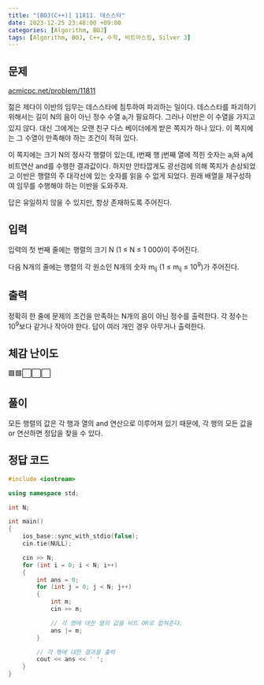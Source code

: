 ```yaml
---
title: "[BOJ(C++)] 11811. 데스스타"
date: 2023-12-25 23:48:00 +09:00
categories: [Algorithm, BOJ]
tags: [Algorithm, BOJ, C++, 수학, 비트마스킹, Silver 3]
---
```

## **문제**
[acmicpc.net/problem/11811](https://www.acmicpc.net/problem/11811)
<br>

젊은 제다이 이반의 임무는 데스스타에 침투하여 파괴하는 일이다. 데스스타를 파괴하기 위해서는 길이 N의 음이 아닌 정수 수열 a<sub>i</sub>가 필요하다. 그러나 이반은 이 수열을 가지고 있지 않다. 대신 그에게는 오랜 친구 다스 베이더에게 받은 쪽지가 하나 있다. 이 쪽지에는 그 수열이 만족해야 하는 조건이 적혀 있다.

이 쪽지에는 크기 N의 정사각 행렬이 있는데, i번째 행 j번째 열에 적힌 숫자는 a<sub>i</sub>와 a<sub>j</sub>에 비트연산 and를 수행한 결과값이다. 하지만 안타깝게도 광선검에 의해 쪽지가 손상되었고 이반은 행렬의 주 대각선에 있는 숫자를 읽을 수 없게 되었다. 원래 배열을 재구성하여 임무를 수행해야 하는 이반을 도와주자.

답은 유일하지 않을 수 있지만, 항상 존재하도록 주어진다.
<br>

## **입력**
입력의 첫 번째 줄에는 행렬의 크기 N (1 ≤ N ≤ 1 000)이 주어진다.

다음 N개의 줄에는 행렬의 각 원소인 N개의 숫자 m<sub>ij</sub> (1 ≤ m<sub>ij</sub> ≤ 10<sup>9</sup>)가 주어진다.
<br>

## **출력**
정확히 한 줄에 문제의 조건을 만족하는 N개의 음이 아닌 정수를 출력한다. 각 정수는 10<sup>9</sup>보다 같거나 작아야 한다. 답이 여러 개인 경우 아무거나 출력한다.
<br>

## **체감 난이도**
🟩🟩⬜⬜⬜
<br>

## **풀이**
모든 행렬의 값은 각 행과 열의 and 연산으로 이루어져 있기 때문에, 각 행의 모든 값을 or 연산하면 정답을 찾을 수 있다.
<br>

## **정답 코드**
```c++
#include <iostream>

using namespace std;

int N;

int main()
{
    ios_base::sync_with_stdio(false);
    cin.tie(NULL);

    cin >> N;
    for (int i = 0; i < N; i++)
    {
        int ans = 0;
        for (int j = 0; j < N; j++)
        {
            int m;
            cin >> m;

            // 각 행에 대한 열의 값을 비트 OR로 합쳐준다.
            ans |= m;
        }

        // 각 행에 대한 결과를 출력
        cout << ans << ' ';
    }
}
```
